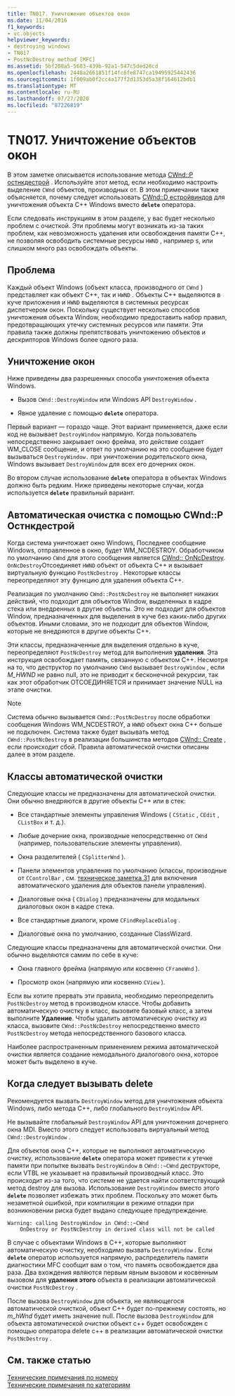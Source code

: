 ```yaml
---
title: TN017. Уничтожение объектов окон
ms.date: 11/04/2016
f1_keywords:
- vc.objects
helpviewer_keywords:
- destroying windows
- TN017
- PostNcDestroy method [MFC]
ms.assetid: 5bf208a5-5683-439b-92a1-547c5ded26cd
ms.openlocfilehash: 2448a2661851f14fc6fe8747ca19495925442436
ms.sourcegitcommit: 1f009ab0f2cc4a177f2d1353d5a38f164612bdb1
ms.translationtype: MT
ms.contentlocale: ru-RU
ms.lasthandoff: 07/27/2020
ms.locfileid: "87226819"
---
```

# <a name="tn017-destroying-window-objects"></a>TN017. Уничтожение объектов окон

В этом заметке описывается использование метода [CWnd::P остнкдестрой](../mfc/reference/cwnd-class.md#postncdestroy) . Используйте этот метод, если необходимо настроить выделение `CWnd` объектов, производных от. В этом примечании также объясняется, почему следует использовать [CWnd::D естройвиндов](../mfc/reference/cwnd-class.md#destroywindow) для уничтожения объекта C++ Windows вместо **`delete`** оператора.

Если следовать инструкциям в этом разделе, у вас будет несколько проблем с очисткой. Эти проблемы могут возникать из-за таких проблем, как невозможность удаления или освобождения памяти C++, не позволяя освободить системные ресурсы `HWND` , например s, или слишком много раз освобождать объекты.

## <a name="the-problem"></a>Проблема

Каждый объект Windows (объект класса, производного от `CWnd` ) представляет как объект C++, так и `HWND` . Объекты C++ выделяются в куче приложения и `HWND` выделяются в системных ресурсах диспетчером окон. Поскольку существует несколько способов уничтожения объекта Window, необходимо предоставить набор правил, предотвращающих утечку системных ресурсов или памяти. Эти правила также должны препятствовать уничтожению объектов и дескрипторов Windows более одного раза.

## <a name="destroying-windows"></a>Уничтожение окон

Ниже приведены два разрешенных способа уничтожения объекта Windows.

- Вызов `CWnd::DestroyWindow` или Windows API `DestroyWindow` .

- Явное удаление с помощью **`delete`** оператора.

Первый вариант — гораздо чаще. Этот вариант применяется, даже если код не вызывает `DestroyWindow` напрямую. Когда пользователь непосредственно закрывает окно фрейма, это действие создает WM_CLOSE сообщение, и ответ по умолчанию на это сообщение будет вызываться `DestroyWindow.` при уничтожении родительского окна, Windows вызывает `DestroyWindow` для всех его дочерних окон.

Во втором случае использование **`delete`** оператора в объектах Windows должно быть редким. Ниже приведены некоторые случаи, когда используется **`delete`** правильный вариант.

## <a name="auto-cleanup-with-cwndpostncdestroy"></a>Автоматическая очистка с помощью CWnd::P Остнкдестрой

Когда система уничтожает окно Windows, Последнее сообщение Windows, отправленное в окно, будет WM_NCDESTROY. Обработчиком по умолчанию `CWnd` для этого сообщения является [CWnd:: OnNcDestroy](../mfc/reference/cwnd-class.md#onncdestroy). `OnNcDestroy`Отсоединяет `HWND` объект от объекта C++ и вызывает виртуальную функцию `PostNcDestroy` . Некоторые классы переопределяют эту функцию для удаления объекта C++.

Реализация по умолчанию `CWnd::PostNcDestroy` не выполняет никаких действий, что подходит для объектов Window, выделенных в кадре стека или внедренных в другие объекты. Это не подходит для объектов Window, предназначенных для выделения в куче без каких-либо других объектов. Иными словами, это не подходит для объектов Window, которые не внедряются в другие объекты C++.

Эти классы, предназначенные для выделения отдельно в куче, переопределяют `PostNcDestroy` метод для выполнения **удаления**. Эта инструкция освобождает память, связанную с объектом C++. Несмотря на то, что деструктор по умолчанию `CWnd` вызывает `DestroyWindow` , если *M_HWND* не равно null, это не приводит к бесконечной рекурсии, так как этот обработчик ОТСОЕДИНЯЕТСЯ и принимает значение NULL на этапе очистки.

> [!NOTE]
> Система обычно вызывается `CWnd::PostNcDestroy` после обработки сообщения Windows WM_NCDESTROY, а `HWND` объект окна C++ больше не подключен. Система также будет вызывать метод `CWnd::PostNcDestroy` в реализации большинства методов [CWnd:: Create](../mfc/reference/cwnd-class.md#create) , если происходит сбой. Правила автоматической очистки описаны далее в этом разделе.

## <a name="auto-cleanup-classes"></a>Классы автоматической очистки

Следующие классы не предназначены для автоматической очистки. Они обычно внедряются в другие объекты C++ или в стек:

- Все стандартные элементы управления Windows ( `CStatic` , `CEdit` , `CListBox` и т. д.).

- Любые дочерние окна, производные непосредственно от `CWnd` (например, пользовательские элементы управления).

- Окна разделителей ( `CSplitterWnd` ).

- Панели элементов управления по умолчанию (классы, производные от `CControlBar` , см. [техническое заметка 31](../mfc/tn031-control-bars.md) для включения автоматического удаления для объектов панели управления).

- Диалоговые окна ( `CDialog` ) предназначены для модальных диалоговых окон в кадре стека.

- Все стандартные диалоги, кроме `CFindReplaceDialog` .

- Диалоговые окна по умолчанию, созданные ClassWizard.

Следующие классы предназначены для автоматической очистки. Они обычно выделяются самим по себе в куче:

- Окна главного фрейма (напрямую или косвенно `CFrameWnd` ).

- Просмотр окон (напрямую или косвенно `CView` ).

Если вы хотите прервать эти правила, необходимо переопределить `PostNcDestroy` метод в производном классе. Чтобы добавить автоматическую очистку в класс, вызовите базовый класс, а затем выполните **Удаление**. Чтобы удалить автоматическую очистку из класса, вызовите `CWnd::PostNcDestroy` непосредственно вместо `PostNcDestroy` метода непосредственного базового класса.

Наиболее распространенным применением режима автоматической очистки является создание немодального диалогового окна, которое может быть выделено в куче.

## <a name="when-to-call-delete"></a>Когда следует вызывать delete

Рекомендуется вызвать `DestroyWindow` метод для уничтожения объекта Windows, либо метода C++, либо глобального `DestroyWindow` API.

Не вызывайте глобальный `DestroyWindow` API для уничтожения дочернего окна MDI. Вместо этого следует использовать виртуальный метод `CWnd::DestroyWindow` .

Для объектов окна C++, которые не выполняют автоматическую очистку, использование **`delete`** оператора может привести к утечке памяти при попытке вызвать `DestroyWindow` в `CWnd::~CWnd` деструкторе, если VTBL не указывает на правильный производный класс. Это происходит из-за того, что системе не удается найти соответствующий метод destroy для вызова. Использование `DestroyWindow` вместо этого **`delete`** позволяет избежать этих проблем. Поскольку это может быть незаметной ошибкой, при компиляции в режиме отладки при возникновении риска будет выдано следующее предупреждение.

```
Warning: calling DestroyWindow in CWnd::~CWnd
    OnDestroy or PostNcDestroy in derived class will not be called
```

В случае с объектами Windows в C++, которые выполняют автоматическую очистку, необходимо вызвать `DestroyWindow` . Если **`delete`** оператор используется напрямую, распределитель памяти диагностики MFC сообщит вам о том, что память освобождается два раза. Два вхождения являются первым явным вызовом и косвенным вызовом для **удаления этого** объекта в реализации автоматической очистки `PostNcDestroy` .

После вызова `DestroyWindow` для объекта, не являющегося автоматической очисткой, объект C++ будет по-прежнему состоять, но *m_hWnd* будет иметь значение null. После вызова `DestroyWindow` для объекта автоматической очистки объект c++ будет освобожден с помощью оператора delete c++ в реализации автоматической очистки `PostNcDestroy` .

## <a name="see-also"></a>См. также статью

[Технические примечания по номеру](../mfc/technical-notes-by-number.md)<br/>
[Технические примечания по категориям](../mfc/technical-notes-by-category.md)
